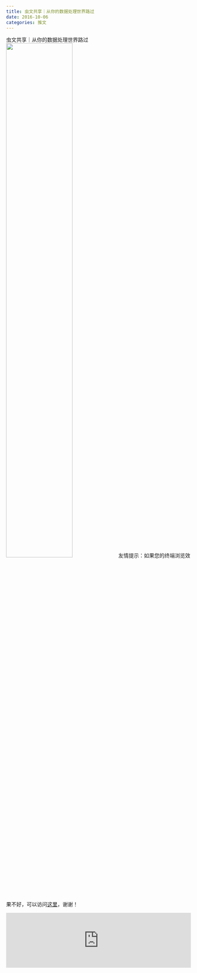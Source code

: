 ```yaml
---
title: 虫文共享｜从你的数据处理世界路过
date: 2016-10-06
categories: 推文
---
```

虫文共享｜从你的数据处理世界路过
<img src="http://mmbiz.qpic.cn/mmbiz_jpg/ACviaWTBFxhaxLRj8yARfbIbcWv2InNEbSKDoQFt3JFDTgqXMqvjM6TcVLjqibbdvaoPbRuVMRasBOOZmaQrIvyw/0?wx_fmt.jpeg" style="width: 60%; height: auto;"/><!--more-->
友情提示：如果您的终端浏览效果不好，可以访问[这里](https://stata-club.github.io/stata_article/2016-10-06.html)，谢谢！
<iframe src="https://stata-club.github.io/stata_article/2016-10-06.html" id="iframepage" frameborder="0" scrolling="no" marginheight="0" marginwidth="0" width="100%" onLoad="iFrameHeight()"></iframe>
<script type="text/javascript" language="javascript">
function iFrameHeight() {
var ifm= document.getElementById("iframepage");
var subWeb = document.frames ? document.frames["iframepage"].document : ifm.contentDocument;   
if(ifm != null && subWeb != null) {
 ifm.height = subWeb.body.scrollHeight;
} 
} 
</script> 